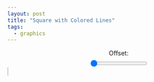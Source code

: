 ```yaml
---
layout: post
title: "Square with Colored Lines"
tags:
  - graphics
---
```


<style>
        canvas {
            background-color: white;
            border: 1px solid #ccc;
            margin-top: 20px;
        }
        .slider-container {
            display: flex;
            flex-direction: column;
            align-items: center;
        }
        label {
            margin-bottom: 5px;
        }
</style>
<div class="slider-container">
        <label for="offsetRange">Offset:</label>
        <input type="range" id="offsetRange" min="0" max="59" value="0">
</div>
<canvas id="canvas" width="600" height="600"></canvas>
<script>
        const canvas = document.getElementById('canvas');
        const ctx = canvas.getContext('2d');
        const offsetRange = document.getElementById('offsetRange');

        // Square vertices
        const vertexA = { x: 100, y: 100 };
        const vertexB = { x: 500, y: 100 };
        const vertexC = { x: 500, y: 500 };
        const vertexD = { x: 100, y: 500 };

        // Function to draw the square
        function drawSquare() {
            ctx.beginPath();
            ctx.moveTo(vertexA.x, vertexA.y);
            ctx.lineTo(vertexB.x, vertexB.y);
            ctx.lineTo(vertexC.x, vertexC.y);
            ctx.lineTo(vertexD.x, vertexD.y);
            ctx.closePath();
            ctx.stroke();
        }

        // Function to divide a line into equal parts
        function divideLine(start, end, parts) {
            const points = [];
            for (let i = 0; i <= parts; i++) {
                const x = start.x + (end.x - start.x) * (i / parts);
                const y = start.y + (end.y - start.y) * (i / parts);
                points.push({ x, y });
            }
            return points;
        }

        // Divide each side into 60 equal parts
        const pointsAB = divideLine(vertexA, vertexB, 60);
        const pointsAD = divideLine(vertexA, vertexD, 60);
        const pointsBA = divideLine(vertexB, vertexA, 60);
        const pointsBC = divideLine(vertexB, vertexC, 60);
        const pointsCB = divideLine(vertexC, vertexB, 60);
        const pointsCD = divideLine(vertexC, vertexD, 60);
        const pointsDA = divideLine(vertexD, vertexA, 60);
        const pointsDC = divideLine(vertexD, vertexC, 60);

        // Function to draw connecting lines with color gradient
        function drawConnectingLines(points1, points2, hueOffset, offset) {
            for (let i = 0; i < 60; i++) {
                const point1 = points1[(60 - i - 1 + offset) % 60];
                const point2 = points2[i];
                const hue = (i * 6 + hueOffset) % 360;
                ctx.strokeStyle = `hsl(${hue}, 100%, 50%)`;
                ctx.beginPath();
                ctx.moveTo(point1.x, point1.y);
                ctx.lineTo(point2.x, point2.y);
                ctx.stroke();
            }
        }

        // Function to draw everything with the current offset
        function drawWithOffset(offset) {
            ctx.clearRect(0, 0, canvas.width, canvas.height);
            drawSquare();
            drawConnectingLines(pointsAB, pointsAD, 0, offset);    // Side AB to DA
            drawConnectingLines(pointsBA, pointsBC, 90, offset);   // Side AB to BC
            drawConnectingLines(pointsCB, pointsCD, 180, offset);  // Side BC to CD
            drawConnectingLines(pointsDA, pointsDC, 270, offset);  // Side CD to DA
        }

        // Initial draw with default offset
        drawWithOffset(0);

        // Event listener to update the drawing when the slider changes
        offsetRange.addEventListener('input', () => {
            const offset = parseInt(offsetRange.value);
            drawWithOffset(offset);
        });
</script>
